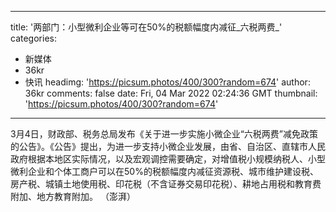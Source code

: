 
---
title: '两部门：小型微利企业等可在50%的税额幅度内减征_六税两费_'
categories: 
 - 新媒体
 - 36kr
 - 快讯
headimg: 'https://picsum.photos/400/300?random=674'
author: 36kr
comments: false
date: Fri, 04 Mar 2022 02:24:36 GMT
thumbnail: 'https://picsum.photos/400/300?random=674'
---

<div>   
3月4日，财政部、税务总局发布《关于进一步实施小微企业“六税两费”减免政策的公告》。《公告》提出，为进一步支持小微企业发展，由省、自治区、直辖市人民政府根据本地区实际情况，以及宏观调控需要确定，对增值税小规模纳税人、小型微利企业和个体工商户可以在50%的税额幅度内减征资源税、城市维护建设税、房产税、城镇土地使用税、印花税（不含证券交易印花税）、耕地占用税和教育费附加、地方教育附加。 （澎湃）  
</div>
            